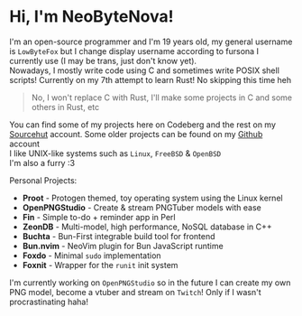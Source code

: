 # Hi, I'm NeoByteNova!
I'm an open-source programmer and I'm 19 years old, my general username is `LowByteFox` but I change display username according to fursona I currently use (I may be trans, just don't know yet).<br>
Nowadays, I mostly write code using C and sometimes write POSIX shell scripts! Currently on my 7th attempt to learn Rust! No skipping this time heh<br>

> No, I won't replace C with Rust, I'll make some projects in C and some others in Rust, etc

You can find some of my projects here on Codeberg and the rest on my [Sourcehut](https://sr.ht/~lowbytefox/) account. Some older projects can be found on my [Github](https://github.com/LowByteFox/) account<br>
I like UNIX-like systems such as `Linux`, `FreeBSD` & `OpenBSD`<br>
I'm also a furry :3

Personal Projects:
- **Proot** - Protogen themed, toy operating system using the Linux kernel
- **OpenPNGStudio** - Create & stream PNGTuber models with ease
- **Fin** - Simple to-do + reminder app in Perl
- **ZeonDB** - Multi-model, high performance, NoSQL database in C++
- **Buchta** - Bun-First integrable build tool for frontend
- **Bun.nvim** - NeoVim plugin for Bun JavaScript runtime
- **Foxdo** - Minimal `sudo` implementation
- **Foxnit** - Wrapper for the `runit` init system

I'm currently working on `OpenPNGStudio` so in the future I can create my own PNG model, become a vtuber and stream on `Twitch`! Only if I wasn't procrastinating haha!<br>

<!-- Icon was made by [dont_jinxit](https://jinxit.carrd.co/) -->